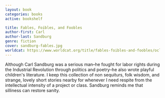```yaml
---
layout: book
categories: books
active: bookshelf

title: Fables, Foibles, and Foobles
author-first: Carl
author-last: Sandburg
genre: fiction
cover: sandburg-fables.jpg
worldcat: https://www.worldcat.org/title/fables-foibles-and-foobles/oclc/17259101
---
```


Although Carl Sandburg was a serious man–he fought for labor rights during the Industrial Revolution through politics and poetry–he also wrote playful children's literature. I keep this collection of non sequiturs, folk wisdom, and strange, lovely short stories nearby for whenever I need respite from the intellectual intensity of a project or class. Sandburg reminds me that silliness can restore sanity.